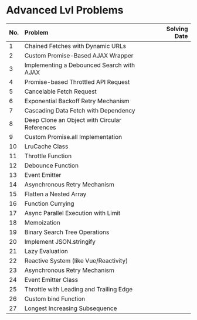 # Advanced Lvl Problems

| No. | Problem                                       | Solving Date |
| --- | :-------------------------------------------- | -----------: |
| 1   | Chained Fetches with Dynamic URLs             |              |
| 2   | Custom Promise-Based AJAX Wrapper             |              |
| 3   | Implementing a Debounced Search with AJAX     |              |
| 4   | Promise-based Throttled API Request           |              |
| 5   | Cancelable Fetch Request                      |              |
| 6   | Exponential Backoff Retry Mechanism           |              |
| 7   | Cascading Data Fetch with Dependency          |              |
| 8   | Deep Clone an Object with Circular References |              |
| 9   | Custom Promise.all Implementation             |              |
| 10  | LruCache Class                                |              |
| 11  | Throttle Function                             |              |
| 12  | Debounce Function                             |              |
| 13  | Event Emitter                                 |              |
| 14  | Asynchronous Retry Mechanism                  |              |
| 15  | Flatten a Nested Array                        |              |
| 16  | Function Currying                             |              |
| 17  | Async Parallel Execution with Limit           |              |
| 18  | Memoization                                   |              |
| 19  | Binary Search Tree Operations                 |              |
| 20  | Implement JSON.stringify                      |              |
| 21  | Lazy Evaluation                               |              |
| 22  | Reactive System (like Vue/Reactivity)         |              |
| 23  | Asynchronous Retry Mechanism                  |              |
| 24  | Event Emitter Class                           |              |
| 25  | Throttle with Leading and Trailing Edge       |              |
| 26  | Custom bind Function                          |              |
| 27  | Longest Increasing Subsequence                |              |
